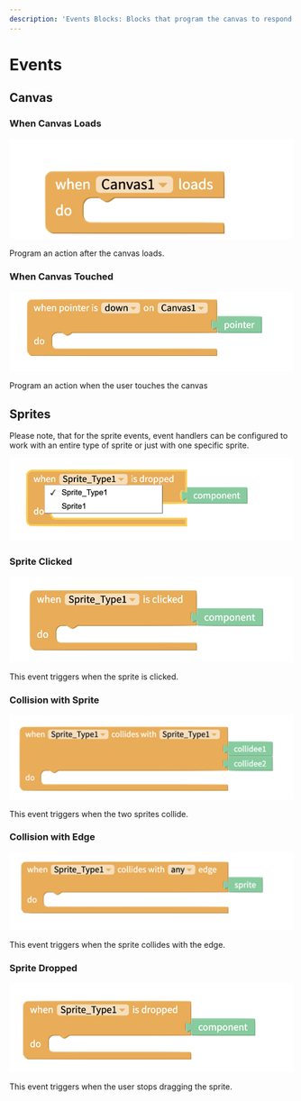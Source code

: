 ```yaml
---
description: 'Events Blocks: Blocks that program the canvas to respond'
---
```


# Events

## Canvas 

### When Canvas Loads

![](.gitbook/assets/evnt_loads.png)

 Program an action after the canvas loads.

### When Canvas Touched

![](.gitbook/assets/evnt_down%20%281%29.png)



Program an action when the user touches the canvas

## Sprites

Please note, that for the sprite events, event handlers can be configured to work with an entire type of sprite or just with one specific sprite. 

![](.gitbook/assets/types_explained.png)

### Sprite Clicked 

![](.gitbook/assets/evnt_clicked.png)

This event triggers when the sprite is clicked.

### Collision with Sprite 

![](.gitbook/assets/evnt_collide_sprite.png)

This event triggers when the two sprites collide.

### Collision with Edge 

![](.gitbook/assets/evnt_collide_edge.png)

This event triggers when the sprite collides with the edge.

### Sprite Dropped

![](.gitbook/assets/evnt_dropped%20%281%29.png)

This event triggers when the user stops dragging the sprite.



## 

